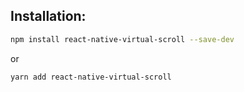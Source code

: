 ## Installation:

```bash
npm install react-native-virtual-scroll --save-dev
```

or

```bash
yarn add react-native-virtual-scroll 
```